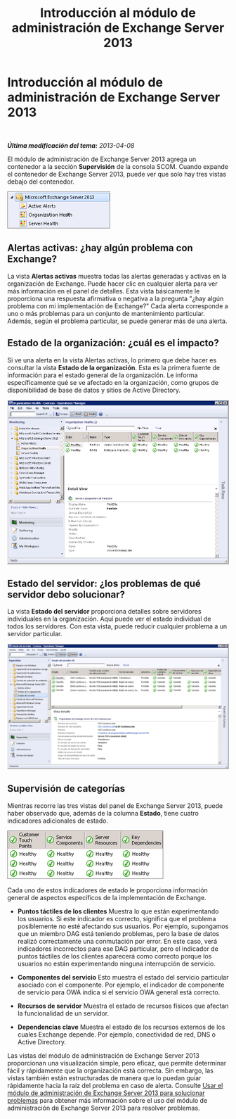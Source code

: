 ﻿---
title: Introducción al módulo de administración de Exchange Server 2013
TOCTitle: Introducción al módulo de administración de Exchange Server 2013
ms:assetid: 72d1609f-ab32-44d8-aa40-b1de587442d2
ms:mtpsurl: https://technet.microsoft.com/es-es/library/Dn195908(v=EXCHG.150)
ms:contentKeyID: 53181934
ms.date: 04/03/2015
mtps_version: v=EXCHG.150
ms.translationtype: HT
---

# Introducción al módulo de administración de Exchange Server 2013

 

_**Última modificación del tema:** 2013-04-08_

El módulo de administración de Exchange Server 2013 agrega un contenedor a la sección **Supervisión** de la consola SCOM. Cuando expande el contenedor de Exchange Server 2013, puede ver que solo hay tres vistas debajo del contenedor.

![Contenedores del módulo de administración de Exchange 2013](images/Dn195908.253b4ec5-2103-4b0c-a22e-5ebd24d08600(EXCHG.150).png "Contenedores del módulo de administración de Exchange 2013")

## Alertas activas: ¿hay algún problema con Exchange?

La vista **Alertas activas** muestra todas las alertas generadas y activas en la organización de Exchange. Puede hacer clic en cualquier alerta para ver más información en el panel de detalles. Esta vista básicamente le proporciona una respuesta afirmativa o negativa a la pregunta "¿hay algún problema con mi implementación de Exchange?" Cada alerta corresponde a uno o más problemas para un conjunto de mantenimiento particular. Además, según el problema particular, se puede generar más de una alerta.

## Estado de la organización: ¿cuál es el impacto?

Si ve una alerta en la vista Alertas activas, lo primero que debe hacer es consultar la vista **Estado de la organización**. Esta es la primera fuente de información para el estado general de la organización. Le informa específicamente qué se ve afectado en la organización, como grupos de disponibilidad de base de datos y sitios de Active Directory.

![Mantenimiento de la organización](images/Dn195908.603c920b-7b88-4956-87d9-09d93fa6cba3(EXCHG.150).png "Mantenimiento de la organización")

## Estado del servidor: ¿los problemas de qué servidor debo solucionar?

La vista **Estado del servidor** proporciona detalles sobre servidores individuales en la organización. Aquí puede ver el estado individual de todos los servidores. Con esta vista, puede reducir cualquier problema a un servidor particular.

![Estado del servidor](images/Dn195913.c863be83-fc4b-4daf-a18b-27b1aae15b1d(EXCHG.150).png "Estado del servidor")

## Supervisión de categorías

Mientras recorre las tres vistas del panel de Exchange Server 2013, puede haber observado que, además de la columna **Estado**, tiene cuatro indicadores adicionales de estado.

![Intercambiar indicadores de mantenimiento](images/Dn195908.dd10ed0b-abe5-41aa-8d43-b4fb10133984(EXCHG.150).png "Intercambiar indicadores de mantenimiento")

Cada uno de estos indicadores de estado le proporciona información general de aspectos específicos de la implementación de Exchange.

  - **Puntos táctiles de los clientes** Muestra lo que están experimentando los usuarios. Si este indicador es correcto, significa que el problema posiblemente no esté afectando sus usuarios. Por ejemplo, supongamos que un miembro DAG está teniendo problemas, pero la base de datos realizó correctamente una conmutación por error. En este caso, verá indicadores incorrectos para ese DAG particular, pero el indicador de puntos táctiles de los clientes aparecerá como correcto porque los usuarios no están experimentando ninguna interrupción de servicio.

  - **Componentes del servicio** Esto muestra el estado del servicio particular asociado con el componente. Por ejemplo, el indicador de componente de servicio para OWA indica si el servicio OWA general está correcto.

  - **Recursos de servidor** Muestra el estado de recursos físicos que afectan la funcionalidad de un servidor.

  - **Dependencias clave** Muestra el estado de los recursos externos de los cuales Exchange depende. Por ejemplo, conectividad de red, DNS o Active Directory.

Las vistas del módulo de administración de Exchange Server 2013 proporcionan una visualización simple, pero eficaz, que permite determinar fácil y rápidamente que la organización está correcta. Sin embargo, las vistas también están estructuradas de manera que lo puedan guiar rápidamente hacia la raíz del problema en caso de alerta. Consulte [Usar el módulo de administración de Exchange Server 2013 para solucionar problemas](using-the-exchange-server-2013-management-pack-for-troubleshooting.md) para obtener más información sobre el uso del módulo de administración de Exchange Server 2013 para resolver problemas.

